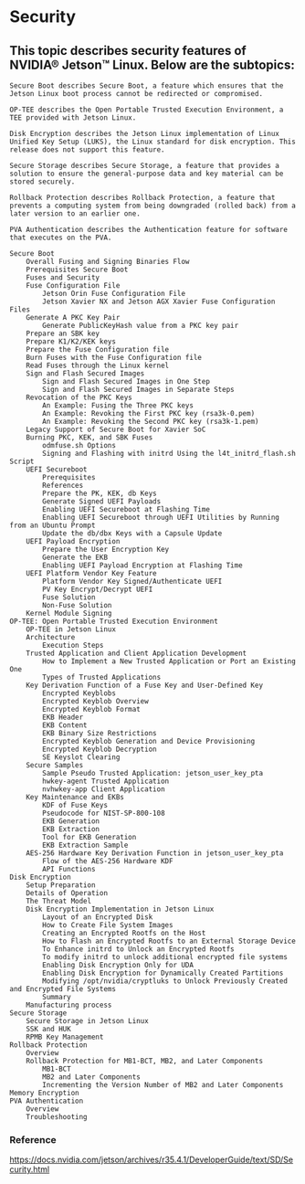 # Security

## This topic describes security features of NVIDIA® Jetson™ Linux. Below are the subtopics:

    Secure Boot describes Secure Boot, a feature which ensures that the Jetson Linux boot process cannot be redirected or compromised.

    OP-TEE describes the Open Portable Trusted Execution Environment, a TEE provided with Jetson Linux.

    Disk Encryption describes the Jetson Linux implementation of Linux Unified Key Setup (LUKS), the Linux standard for disk encryption. This release does not support this feature.

    Secure Storage describes Secure Storage, a feature that provides a solution to ensure the general-purpose data and key material can be stored securely.

    Rollback Protection describes Rollback Protection, a feature that prevents a computing system from being downgraded (rolled back) from a later version to an earlier one.

    PVA Authentication describes the Authentication feature for software that executes on the PVA.

    Secure Boot
        Overall Fusing and Signing Binaries Flow
        Prerequisites Secure Boot
        Fuses and Security
        Fuse Configuration File
            Jetson Orin Fuse Configuration File
            Jetson Xavier NX and Jetson AGX Xavier Fuse Configuration Files
        Generate A PKC Key Pair
            Generate PublicKeyHash value from a PKC key pair
        Prepare an SBK key
        Prepare K1/K2/KEK keys
        Prepare the Fuse Configuration file
        Burn Fuses with the Fuse Configuration file
        Read Fuses through the Linux kernel
        Sign and Flash Secured Images
            Sign and Flash Secured Images in One Step
            Sign and Flash Secured Images in Separate Steps
        Revocation of the PKC Keys
            An Example: Fusing the Three PKC keys
            An Example: Revoking the First PKC key (rsa3k-0.pem)
            An Example: Revoking the Second PKC key (rsa3k-1.pem)
        Legacy Support of Secure Boot for Xavier SoC
        Burning PKC, KEK, and SBK Fuses
            odmfuse.sh Options
            Signing and Flashing with initrd Using the l4t_initrd_flash.sh Script
        UEFI Secureboot
            Prerequisites
            References
            Prepare the PK, KEK, db Keys
            Generate Signed UEFI Payloads
            Enabling UEFI Secureboot at Flashing Time
            Enabling UEFI Secureboot through UEFI Utilities by Running from an Ubuntu Prompt
            Update the db/dbx Keys with a Capsule Update
        UEFI Payload Encryption
            Prepare the User Encryption Key
            Generate the EKB
            Enabling UEFI Payload Encryption at Flashing Time
        UEFI Platform Vendor Key Feature
            Platform Vendor Key Signed/Authenticate UEFI
            PV Key Encrypt/Decrypt UEFI
            Fuse Solution
            Non-Fuse Solution
        Kernel Module Signing
    OP-TEE: Open Portable Trusted Execution Environment
        OP-TEE in Jetson Linux
        Architecture
            Execution Steps
        Trusted Application and Client Application Development
            How to Implement a New Trusted Application or Port an Existing One
            Types of Trusted Applications
        Key Derivation Function of a Fuse Key and User-Defined Key
            Encrypted Keyblobs
            Encrypted Keyblob Overview
            Encrypted Keyblob Format
            EKB Header
            EKB Content
            EKB Binary Size Restrictions
            Encrypted Keyblob Generation and Device Provisioning
            Encrypted Keyblob Decryption
            SE Keyslot Clearing
        Secure Samples
            Sample Pseudo Trusted Application: jetson_user_key_pta
            hwkey-agent Trusted Application
            nvhwkey-app Client Application
        Key Maintenance and EKBs
            KDF of Fuse Keys
            Pseudocode for NIST-SP-800-108
            EKB Generation
            EKB Extraction
            Tool for EKB Generation
            EKB Extraction Sample
        AES-256 Hardware Key Derivation Function in jetson_user_key_pta
            Flow of the AES-256 Hardware KDF
            API Functions
    Disk Encryption
        Setup Preparation
        Details of Operation
        The Threat Model
        Disk Encryption Implementation in Jetson Linux
            Layout of an Encrypted Disk
            How to Create File System Images
            Creating an Encrypted Rootfs on the Host
            How to Flash an Encrypted Rootfs to an External Storage Device
            To Enhance initrd to Unlock an Encrypted Rootfs
            To modify initrd to unlock additional encrypted file systems
            Enabling Disk Encryption Only for UDA
            Enabling Disk Encryption for Dynamically Created Partitions
            Modifying /opt/nvidia/cryptluks to Unlock Previously Created and Encrypted File Systems
            Summary
        Manufacturing process
    Secure Storage
        Secure Storage in Jetson Linux
        SSK and HUK
        RPMB Key Management
    Rollback Protection
        Overview
        Rollback Protection for MB1-BCT, MB2, and Later Components
            MB1-BCT
            MB2 and Later Components
            Incrementing the Version Number of MB2 and Later Components
    Memory Encryption
    PVA Authentication
        Overview
        Troubleshooting

### Reference

https://docs.nvidia.com/jetson/archives/r35.4.1/DeveloperGuide/text/SD/Security.html

